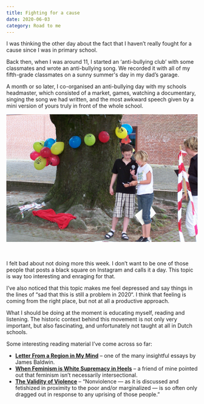```yaml
---
title: Fighting for a cause
date: 2020-06-03
category: Road to me
---
```


I was thinking the other day about the fact that I haven’t really fought for a cause since I was in primary school. 

Back then, when I was around 11, I started an ‘anti-bullying club’ with some classmates and wrote an anti-bullying song. We recorded it with all of my fifth-grade classmates on a sunny summer's day in my dad’s garage. 

A month or so later, I co-organised an anti-bullying day with my schools headmaster, which consisted of a market, games, watching a documentary, singing the song we had written, and the most awkward speech given by a mini version of yours truly in front of the whole school.

![Me, 2008](mini-me.jpg)

<br />

I felt bad about not doing more this week. I don’t want to be one of those people that posts a black square on Instagram and calls it a day. This topic is way too interesting and enraging for that.

I’ve also noticed that this topic makes me feel depressed and say things in the lines of “sad that this is still a problem in 2020“. I think that feeling is coming from the right place, but not at all a productive approach.

What I should be doing at the moment is educating myself, reading and listening. The historic context behind this movement is not only very important, but also fascinating, and unfortunately not taught at all in Dutch schools.


Some interesting reading material I’ve come across so far:

* **[Letter From a Region in My Mind](https://www.newyorker.com/magazine/1962/11/17/letter-from-a-region-in-my-mind)** – one of the many insightful essays by James Baldwin.
* **[When Feminism is White Supremacy in Heels](https://www.harpersbazaar.com/culture/politics/a22717725/what-is-toxic-white-feminism/)** – a friend of mine pointed out that feminism isn’t necessarily intersectional.
* **[The Validity of Violence](https://timeline.com/by-the-end-of-his-life-martin-luther-king-realized-the-validity-of-violence-4de177a8c87b)** – “Nonviolence — as it is discussed and fetishized in proximity to the poor and/or marginalized — is so often only dragged out in response to any uprising of those people.”


